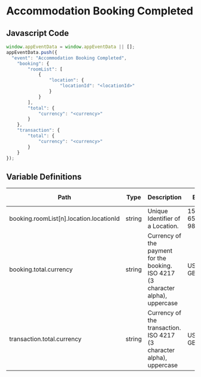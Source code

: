 # Accommodation Booking Completed

### 

## Javascript Code
```js
window.appEventData = window.appEventData || [];
appEventData.push({
  "event": "Accommodation Booking Completed",
    "booking": {
        "roomList": [
            {
                "location": {
                    "locationId": "<locationId>"
                }
            }
        ],
        "total": {
            "currency": "<currency>"
        }
    },
    "transaction": {
        "total": {
            "currency": "<currency>"
        }
    }
});
```

## Variable Definitions

|Path|Type|Description|Example|Pattern|Min Length|Max Length|Minimum|Maximum|Multiple Of|
| --- | --- | --- | --- | --- | --- | --- | --- | --- | --- |
|booking.roomList[n].location.locationId|string|Unique Identifier of a Location. |155, 65588, 987764448|||||||
|booking.total.currency|string|Currency of the payment for the booking. ISO 4217 \(3 character alpha\), uppercase |USD, CAD, GBP, CHF|^[A-Z]{3}$|3|3||||
|transaction.total.currency|string|Currency of the transaction. ISO 4217 \(3 character alpha\), uppercase|USD, CAD, GBP, CHF|^[A-Z]{3}$|3|3||||




